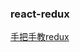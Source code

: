 ### react-redux

[手把手教redux](https://github.com/reactjs/redux/blob/master/docs/basics/UsageWithReact.md)